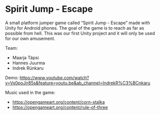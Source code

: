 # Spirit Jump - Escape

A small platform jumper game called “Spirit Jump - Escape” made with Unity for Android phones. The goal of the game is to reach as far as possible from hell. This was our first Unity project and it will only be used for our own amusement.

Team:
* Maarja Täpsi
* Hannes Juurma
* Indrek Rünkaru

Demo:
https://www.youtube.com/watch?v=Vs0poJir85s&feature=youtu.be&ab_channel=IndrekR%C3%BCnkaru

Music used in the game:
* https://opengameart.org/content/corn-stalka
* https://opengameart.org/content/rule-of-three
